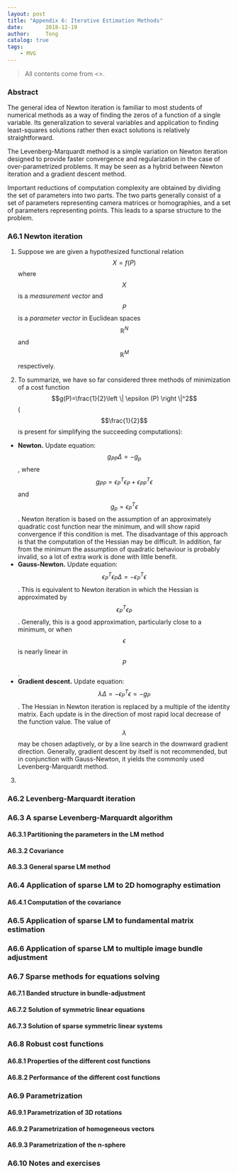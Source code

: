 ```yaml
---
layout: post
title: "Appendix 6: Iterative Estimation Methods"
date:       2018-12-19
author:     Tong
catalog: true
tags:
    - MVG
---
```


> All contents come from <<Multiple View Geometry in Computer Vision>>.

### Abstract

The general idea of Newton iteration is familiar to most students of numerical methods as a way of finding the zeros of a function of a single variable. Its generalization to several variables and application to finding least-squares solutions rather then exact solutions is relatively straightforward.

The Levenberg-Marquardt method is a simple variation on Newton iteration designed to provide faster convergence and regularization in the case of over-parametrized problems. It may be seen as a hybrid between Newton iteration and a gradient descent method.

Important reductions of computation complexity are obtained by dividing the set of parameters into two parts. The two parts generally consist of a set of parameters representing camera matrices or homographies, and a set of parameters representing points. This leads to a sparse structure to the problem.

### A6.1 Newton iteration

1. Suppose we are given a hypothesized functional relation $$X=f(P)$$ where $$X$$ is a _measurement vector_ and $$P$$ is a _parameter vector_ in Euclidean spaces $$\mathbb{R}^N$$ and $$\mathbb{R}^M$$ respectively.

2. To summarize, we have so far considered three methods of minimization of a cost function $$g(P)=\frac{1}{2}\left \| \epsilon (P) \right \|^2$$ ($$\frac{1}{2}$$ is present for simplifying the succeeding computations):
  - __Newton.__ Update equation: $$g_{PP} \Delta =-g_p$$, where $$g_{PP} = \epsilon _ P ^T \epsilon _ P  + \epsilon _ {PP}^T \epsilon$$ and $$g_p =\epsilon _ P ^T \epsilon$$. Newton iteration is based on the assumption of an approximately quadratic cost function near the minimum, and will show rapid convergence if this condition is met. The disadvantage of this approach is that the computation of the Hessian may be difficult. In addition, far from the minimum the assumption of quadratic behaviour is probably invalid, so a lot of extra work is done with little benefit.
  - __Gauss-Newton.__ Update equation: $$\epsilon _ P ^T \epsilon _ P \Delta = - \epsilon _ {P}^T \epsilon$$. This is equivalent to Newton iteration in which the Hessian is approximated by $$\epsilon _ P ^T \epsilon _ P$$. Generally, this is a good approximation, particularly close to a minimum, or when $$\epsilon$$ is nearly linear in $$P$$.
  - __Gradient descent.__ Update equation: $$\lambda \Delta = - \epsilon _ {P}^T \epsilon = -g_ P$$. The Hessian in Newton iteration is replaced by a multiple of the identity matrix. Each update is in the direction of most rapid local decrease of the function value. The value of $$\lambda$$ may be chosen adaptively, or by a line search in the downward gradient direction. Generally, gradient descent by itself is not recommended, but in conjunction with Gauss-Newton, it yields the commonly used Levenberg-Marquardt method.

3. 

### A6.2 Levenberg-Marquardt iteration

### A6.3 A sparse Levenberg-Marquardt algorithm

#### A6.3.1 Partitioning the parameters in the LM method

#### A6.3.2 Covariance

#### A6.3.3 General sparse LM method

### A6.4 Application of sparse LM to 2D homography estimation

#### A6.4.1 Computation of the covariance

### A6.5 Application of sparse LM to fundamental matrix estimation

### A6.6 Application of sparse LM to multiple image bundle adjustment

### A6.7 Sparse methods for equations solving

#### A6.7.1 Banded structure in bundle-adjustment

#### A6.7.2 Solution of symmetric linear equations

#### A6.7.3 Solution of sparse symmetric linear systems

### A6.8 Robust cost functions

#### A6.8.1 Properties of the different cost functions

#### A6.8.2 Performance of the different cost functions

### A6.9 Parametrization

#### A6.9.1 Parametrization of 3D rotations

#### A6.9.2 Parametrization of homogeneous vectors

#### A6.9.3 Parametrization of the n-sphere

### A6.10 Notes and exercises
